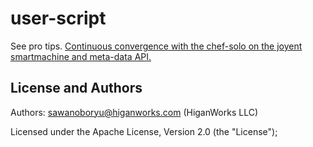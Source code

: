 user-script
=====

See pro tips. [Continuous convergence with the chef-solo on the joyent smartmachine and meta-data API.](https://coderwall.com/p/9gk3ag)



License and Authors
-------------------
Authors: sawanoboryu@higanworks.com (HiganWorks LLC)

Licensed under the Apache License, Version 2.0 (the "License");